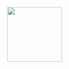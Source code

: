 <img src="https://res.cloudinary.com/dq8fpb695/image/upload/v1734532039/vscode/uxcjq0kwg5linmldohnv.png" width="128" height="128" />
